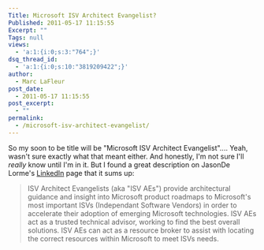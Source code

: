 ```yaml
---
Title: Microsoft ISV Architect Evangelist?
Published: 2011-05-17 11:15:55
Excerpt: ""
Tags: null
views:
  - 'a:1:{i:0;s:3:"764";}'
dsq_thread_id:
  - 'a:1:{i:0;s:10:"3819209422";}'
author:
  - Marc LaFleur
post_date:
  - 2011-05-17 11:15:55
post_excerpt:
  - ""
permalink:
  - /microsoft-isv-architect-evangelist/
---
```

So my soon to be title will be "Microsoft ISV Architect Evangelist".... Yeah, wasn't sure exactly what that meant either. And honestly, I'm not sure I'll <em>really </em>know until I'm in it. But I found a great description on JasonDe Lorme's <a href="http://www.linkedin.com/pub/jason-de-lorme/0/114/780" target="_blank">LinkedIn</a> page that it sums up:
<blockquote>ISV Architect Evangelists (aka "ISV AEs") provide architectural guidance and insight into Microsoft product roadmaps to Microsoft's most important ISVs (Independant Software Vendors) in order to accelerate their adoption of emerging Microsoft technologies. ISV AEs act as a trusted technical advisor, working to find the best overall solutions. ISV AEs can act as a resource broker to assist with locating the correct resources within Microsoft to meet ISVs needs.</blockquote>